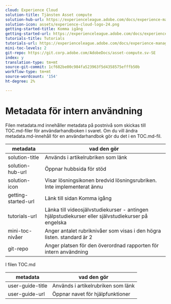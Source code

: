 ```yaml
---
cloud: Experience Cloud
solution-title: Tjänsten Asset compute
solution-hub-url: https://experienceleague.adobe.com/docs/experience-manager-cloud-service/assets/asset-microservices-overview.html
solution-icon: assets/experience-cloud-logo-24.png
getting-started-title: Komma igång
getting-started-url: https://experienceleague.adobe.com/docs/experience-manager-cloud-service/assets/asset-microservices-overview.html
tutorials-title: Tutorials
tutorials-url: https://experienceleague.adobe.com/docs/experience-manager-learn/assets/overview.html
mini-toc-levels: 2
git-repo: https://git.corp.adobe.com/AdobeDocs/asset-compute.sv-SE
index: y
translation-type: tm+mt
source-git-commit: 1cf682be00c984fa523963f5d4358575efffb50b
workflow-type: tm+mt
source-wordcount: '154'
ht-degree: 2%

---
```



# Metadata för intern användning

Filen metadata.md innehåller metadata på postnivå som skickas till TOC.md-filer för användarhandboken i svaret. Om du vill ändra metadata.md-innehåll för en användarhandbok gör du det i en TOC.md-fil.

| metadata | vad den gör |
|--- |--- |
| solution-title | Används i artikelrubriken som länk |
| solution-hub-url | Öppnar hubbsida för stöd |
| solution-icon | Visar lösningsikonen bredvid lösningsrubriken. Inte implementerat ännu |
| getting-started-url | Länk till sidan Komma igång |
| tutorials-url | Länka till videosjälvstudiekurser - antingen hjälpstudiekurser eller självstudiekurser på engelska |
| mini-toc-nivåer | Anger antalet rubriknivåer som visas i den högra listen. standard är 2 |
| git-repo | Anger platsen för den överordnad rapporten för intern användning |

I filen TOC.md

| metadata | vad den gör |
|--- |--- |
| user-guide-title | Används i artikelrubriken som länk |
| user-guide-url | Öppnar navet för hjälpfunktioner |
